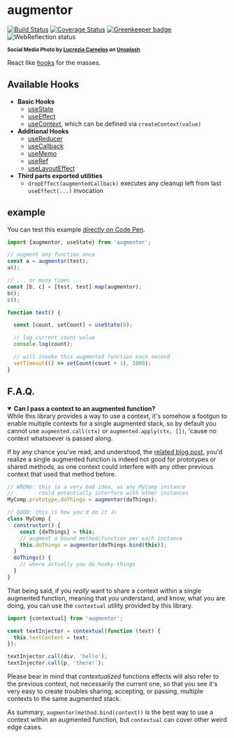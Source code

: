 # augmentor

[![Build Status](https://travis-ci.com/WebReflection/augmentor.svg?branch=master)](https://travis-ci.com/WebReflection/augmentor) [![Coverage Status](https://coveralls.io/repos/github/WebReflection/augmentor/badge.svg?branch=master)](https://coveralls.io/github/WebReflection/augmentor?branch=master) [![Greenkeeper badge](https://badges.greenkeeper.io/WebReflection/augmentor.svg)](https://greenkeeper.io/) ![WebReflection status](https://offline.report/status/webreflection.svg)

<sup>**Social Media Photo by [Lucrezia Carnelos](https://unsplash.com/@ciabattespugnose) on [Unsplash](https://unsplash.com/)**</sup>

React like [hooks](https://reactjs.org/docs/hooks-reference.html) for the masses.



## Available Hooks

  * **Basic Hooks**
    * [useState](https://reactjs.org/docs/hooks-reference.html#usestate)
    * [useEffect](https://reactjs.org/docs/hooks-reference.html#useeffect)
    * [useContext](https://reactjs.org/docs/hooks-reference.html#usecontext), which can be defined via `createContext(value)`
  * **Additional Hooks**
    * [useReducer](https://reactjs.org/docs/hooks-reference.html#usereducer)
    * [useCallback](https://reactjs.org/docs/hooks-reference.html#usecallback)
    * [useMemo](https://reactjs.org/docs/hooks-reference.html#usememo)
    * [useRef](https://reactjs.org/docs/hooks-reference.html#useref)
    * [useLayoutEffect](https://reactjs.org/docs/hooks-reference.html#uselayouteffect)
  * **Third parts exported utilities**
    * `dropEffect(augmentedCallback)` executes any cleanup left from last `useEffect(...)` invocation



## example

You can test this example [directly on Code Pen](https://codepen.io/WebReflection/pen/zymKBb?editors=0011).

```js
import {augmentor, useState} from 'augmentor';

// augment any function once
const a = augmentor(test);
a();

// ... or many times ...
const [b, c] = [test, test].map(augmentor);
b();
c();

function test() {

  const [count, setCount] = useState(0);

  // log current count value
  console.log(count);

  // will invoke this augmented function each second
  setTimeout(() => setCount(count + 1), 1000);
}
```

## F.A.Q.

<details open>
  <summary>
    <strong>Can I pass a context to an augmented function?</strong>
  </summary>
  <div>
While this library provides a way to use a context, it's somehow a footgun to enable multiple contexts for a single augmented stack, so by default you cannot use <code>augmented.call(ctx)</code> or <code>augmented.apply(ctx, [])</code>, 'cause no context whatsoever is passed along.

If by any chance you've read, and understood, the [related blog post](https://medium.com/@WebReflection/demystifying-hooks-f55ad885609f), you'd realize a single augmented function is indeed not good for prototypes or shared methods, as one context could interfere with any other previous context that used that method before.

```js
// WRONG: this is a very bad idea, as any MyComp instance
//        could potentially interfere with other instances
MyComp.prototype.doThings = augmentor(doThings);

// GOOD: this is how you'd do it 👍
class MyComp {
  constructor() {
    const {doThings} = this;
    // augment a bound method/function per each instance
    this.doThings = augmentor(doThings.bind(this));
  }
  doThings() {
    // where actually you do hooky-things
  }
}
```

That being said, if you *really* want to share a context within a single augmented function, meaning that you understand, and know, what you are doing, you can
 use the <code>contextual</code> utility provided by this library.

```js
import {contextual} from 'augmentor';

const textInjector = contextual(function (text) {
  this.textContent = text;
});

textInjector.call(div, 'hello');
textInjector.call(p, 'there!');
```

Please bear in mind that _contextualized_ functions effects will also refer to the previous context, not necessarily the current one, so that you see it's very easy to create troubles sharing, accepting, or passing, multiple contexts to the same augmented stack.

As summary, <code>augmentor(method.bind(context))</code> is the best way to use a context within an augmented function, but <code>contextual</code> can cover other weird edge cases.
  </div>
</details> 

